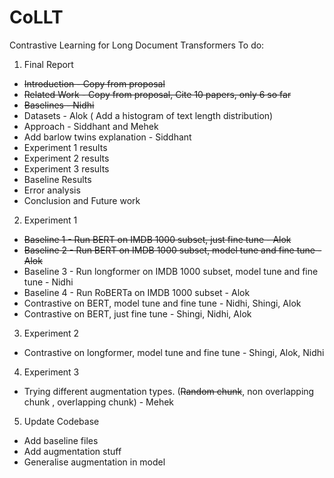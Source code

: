 # CoLLT
Contrastive Learning for Long Document Transformers 
To do:
1. Final Report
  * ~~Introduction - Copy from proposal~~
  * ~~Related Work - Copy from proposal, Cite 10 papers, only 6 so far~~
  * ~~Baselines - Nidhi~~
  * Datasets - Alok ( Add a histogram of text length distribution)
  * Approach - Siddhant and Mehek
  * Add barlow twins explanation - Siddhant
  * Experiment 1 results
  * Experiment 2 results
  * Experiment 3 results
  * Baseline Results
  * Error analysis
  * Conclusion and Future work
2. Experiment 1
  * ~~Baseline 1 - Run BERT on IMDB 1000 subset, just fine tune - Alok~~
  * ~~Baseline 2 - Run BERT on IMDB 1000 subset, model tune and fine tune - Alok~~
  * Baseline 3 - Run longformer on IMDB 1000 subset, model tune and fine tune - Nidhi
  * Baseline 4 - Run RoBERTa on IMDB 1000 subset - Alok
  * Contrastive on BERT, model tune and fine tune - Nidhi, Shingi, Alok
  * Contrastive on BERT, just fine tune - Shingi, Nidhi, Alok
3. Experiment 2
  * Contrastive on longformer, model tune and fine tune - Shingi, Alok, Nidhi
4. Experiment 3
  * Trying different augmentation types. (~~Random chunk~~, non overlapping chunk , overlapping chunk) - Mehek
5. Update Codebase
  * Add baseline files
  * Add augmentation stuff
  * Generalise augmentation in model
